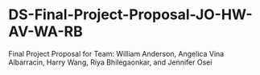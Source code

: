 # DS-Final-Project-Proposal-JO-HW-AV-WA-RB
Final Project Proposal for Team: William Anderson, Angelica Vina Albarracin, Harry Wang, Riya Bhilegaonkar, and Jennifer Osei

